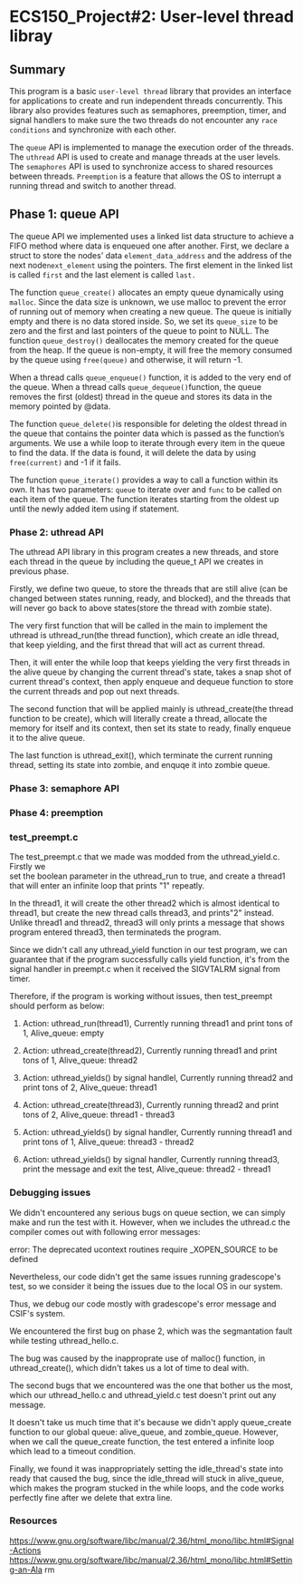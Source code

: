 # ECS150_Project#2: User-level thread libray

## Summary
This program is a basic `user-level thread` library that provides an interface for
applications to create and run independent threads concurrently. This library also
provides features such as semaphores, preemption, timer, and signal handlers to
make sure the two threads do not encounter any `race conditions` and synchronize with
each other.

The `queue` API is implemented to manage the execution order of the threads. The 
`uthread` API is used to create and manage threads at the user levels. The 
`semaphores` API is used to synchronize access to shared resources between threads. 
`Preemption` is a feature that allows the OS to interrupt a running thread and switch 
to another thread.

## Phase 1: queue API
The queue API we implemented uses a linked list data structure to achieve a FIFO 
method where data is enqueued one after another. First, we declare a struct to store 
the nodes' data `element_data_address` and the address of the next node`next_element` 
using the pointers. The first element in the linked list is called `first` and the 
last element is called `last.` 

The function `queue_create()` allocates an empty queue dynamically using `malloc`. 
Since the data size is unknown, we use malloc to prevent the error of running out of 
memory when creating a new queue. The queue is initially empty and there is no data 
stored inside. So, we set its `queue_size` to be zero and the first and last pointers 
of the queue to point to NULL. The function `queue_destroy()` deallocates the memory 
created for the queue from the heap. If the queue is non-empty, it will free the 
memory consumed by the queue using `free(queue)` and otherwise, it will return -1. 

When a thread calls `queue_enqueue()` function, it is added to the very end of the 
queue. When a thread calls `queue_dequeue()`function, the queue removes the first 
(oldest) thread in the queue and stores its data in the memory pointed by @data. 

The function `queue_delete()`is responsible for deleting the oldest thread in the 
queue that contains the pointer data which is passed as the function’s arguments. We 
use a while loop to iterate through every item in the queue to find the data. If the 
data is found, it will delete the data by using `free(current)` and -1 if it fails.
 
The function `queue_iterate()` provides a way to call a function within its own. It 
has two parameters: `queue` to iterate over and `func` to be called on each item of 
the queue. The function iterates starting from the oldest up until the newly added 
item using if statement.

### Phase 2: uthread API
The uthread API library in this program creates a new threads, and store each 
thread in the queue by including the queue_t API we creates in previous phase.

Firstly, we define two queue, to store the threads that are still alive (can be
changed between states running, ready, and blocked), and the threads that will 
never go back to above states(store the thread with zombie state).

The very first function that will be called in the main to implement the 
uthread is uthread_run(the thread function), which create an idle thread, that 
keep yielding, and the first thread that will act as current thread.

Then, it will enter the while loop that keeps yielding the very first threads 
in the alive queue by changing the current thread's state, takes a snap shot of 
current thread's context, then apply enqueue and dequeue function to store the
current threads and pop out next threads. 

The second function that will be applied mainly is uthread_create(the thread 
function to be create), which will literally create a thread, allocate the 
memory for itself and its context, then set its state to ready, finally enqueue 
it to the alive queue.

The last function is uthread_exit(), which terminate the current running thread,
setting its state into zombie, and enquqe it into zombie queue.


### Phase 3: semaphore API




### Phase 4: preemption



### test_preempt.c

The test_preempt.c that we made was modded from the uthread_yield.c. Firstly we   
set the boolean parameter in the uthread_run to true, and create a thread1 that 
will enter an infinite loop that prints "1" repeatly.  

In the thread1, it will create the other thread2 which is almost identical to 
thread1, but create the new thread calls thread3, and prints"2" instead. 
Unlike thread1 and thread2, thread3 will only prints a message that shows 
program entered thread3, then terminateds the program.

Since we didn't call any uthread_yield function in our test program, we can 
guarantee that if the program successfully calls yield function, it's from the 
signal handler in preempt.c when it received the SIGVTALRM signal from timer.

Therefore, if the program is working without issues, then test_preempt should
perform as below:

1.  Action: uthread_run(thread1), Currently running thread1 and print tons of 1, 
Alive_queue: empty

2.  Action: uthread_create(thread2), Currently running thread1 and print tons 
of 1, Alive_queue: thread2

3.  Action: uthread_yields() by signal handlel, Currently running thread2 and 
print tons of 2, Alive_queue: thread1

4.  Action: uthread_create(thread3), Currently running thread2 and print tons of
2, Alive_queue: thread1 - thread3

5.  Action: uthread_yields() by signal handler, Currently running thread1 and 
print tons of 1, Alive_queue: thread3 - thread2

6.  Action: uthread_yields() by signal handler, Currently running thread3, print
 the message and exit the test, Alive_queue: thread2 - thread1

### Debugging issues

We didn't encountered any serious bugs on queue section, we can simply make and 
run the test with it. However, when we includes the uthread.c the compiler 
comes out with following error messages:

error: The deprecated ucontext routines require _XOPEN_SOURCE to be defined

Nevertheless, our code didn't get the same issues running gradescope's test, so
we consider it being the issues due to the local OS in our system.

Thus, we debug our code mostly with gradescope's error message and CSIF's 
system.

We encountered the first bug on phase 2, which was the segmantation fault while
testing uthread_hello.c.

The bug was caused by the inapproprate use of malloc() function, in 
uthread_create(), which didn't takes us a lot of time to deal with.

The second bugs that we encountered was the one that bother us the most, which 
our uthread_hello.c and uthread_yield.c test doesn't print out any message.

It doesn't take us much time that it's because we didn't apply queue_create 
function to our global queue: alive_queue, and zombie_queue. However, when we 
call the queue_create function, the test entered a infinite loop which lead to 
a timeout condition.

Finally, we found it was inappropriately setting the idle_thread's state into 
ready that caused the bug, since the idle_thread will stuck in alive_queue, 
which makes the program stucked in the while loops, and the code works 
perfectly fine after we delete that extra line.

### Resources

https://www.gnu.org/software/libc/manual/2.36/html_mono/libc.html#Signal-Actions
https://www.gnu.org/software/libc/manual/2.36/html_mono/libc.html#Setting-an-Ala
rm
